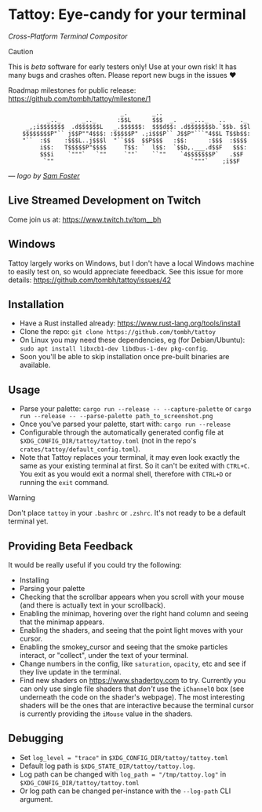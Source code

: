 # Tattoy: Eye-candy for your terminal

_Cross-Platform Terminal Compositor_


> [!CAUTION]
> This is _beta_ software for early testers only! Use at your own risk!
> It has many bugs and crashes often. Please report new bugs in the issues ❤️

Roadmap milestones for public release: https://github.com/tombh/tattoy/milestone/1


```
                                _.       _..
           _.._      _.._      :$$L      $$$  _.    _..._   ..    ._
     _,;i$$$$$$$  .d$$$$$$L   _.$$$$$$:  $$$d$$: .d$$$$$$$b.`$$b. $$l
    $$$$$$$$P"`` j$$P""4$$$: :$$$$$P" .;i$$$P`` J$$P"```"4$$L T$$b$$:
    "``  :$$    :$$$L..j$$$l  "``$$$  $$P$$$   :$$:      :$$$  :$$$$
         i$$:   T$$$$$P"$$$$     T$$: `  l$$:  `$$b,.___.d$$F   $$$:
         $$$i    `"""`   `""     `""`    ``""    `4$$$$$$$P`   .$$F
          `""                                       `"""`    ;i$$F

```
— _logo by [Sam Foster](https://cmang.org)_

## Live Streamed Development on Twitch
Come join us at: https://www.twitch.tv/tom__bh

## Windows
Tattoy largely works on Windows, but I don't have a local Windows machine to easily test on, so would appreciate feeedback. See this issue for more details: https://github.com/tombh/tattoy/issues/42

## Installation
* Have a Rust installed already: https://www.rust-lang.org/tools/install
* Clone the repo: `git clone https://github.com/tombh/tattoy`
* On Linux you may need these dependencies, eg (for Debian/Ubuntu): `sudo apt install libxcb1-dev libdbus-1-dev pkg-config`.
* Soon you'll be able to skip installation once pre-built binaries are available.

## Usage
* Parse your palette: `cargo run --release -- --capture-palette` or `cargo run --release -- --parse-palette path_to_screenshot.png`
* Once you've parsed your palette, start with: `cargo run --release`
* Configurable through the automatically generated config file at `$XDG_CONFIG_DIR/tattoy/tattoy.toml` (not in the repo's `crates/tattoy/default_config.toml`).
* Note that Tattoy replaces your terminal, it may even look exactly the same as your existing terminal at first. So it can't be exited with `CTRL+C`. You exit as you would exit a normal shell, therefore with `CTRL+D` or running the `exit` command.

> [!WARNING]
> Don't place `tattoy` in your `.bashrc` or `.zshrc`. It's not ready to be a default terminal yet.

## Providing Beta Feedback
It would be really useful if you could try the following:
* Installing
* Parsing your palette
* Checking that the scrollbar appears when you scroll with your mouse (and there is actually text in your scrollback).
* Enabling the minimap, hovering over the right hand column and seeing that the minimap appears.
* Enabling the shaders, and seeing that the point light moves with your cursor.
* Enabling the smokey_cursor and seeing that the smoke particles interact, or "collect", under the text of your terminal.
* Change numbers in the config, like `saturation`, `opacity`, etc and see if they live update in the terminal.
* Find new shaders on https://www.shadertoy.com to try. Currently you can only use single file shaders that _don't_ use the `iChannel0` box (see underneath the code on the shader's webpage). The most interesting shaders will be the ones that are interactive because the terminal cursor is currently providing the `iMouse` value in the shaders.

## Debugging
* Set `log_level = "trace"` in `$XDG_CONFIG_DIR/tattoy/tattoy.toml`
* Default log path is `$XDG_STATE_DIR/tattoy/tattoy.log`.
* Log path can be changed with `log_path = "/tmp/tattoy.log"` in `$XDG_CONFIG_DIR/tattoy/tattoy.toml`
* Or log path can be changed per-instance with the `--log-path` CLI argument.
